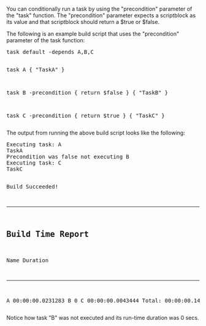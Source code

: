 <p>
You can conditionally run a task by using the "precondition" parameter of the "task" function.  The "precondition" parameter expects a scriptblock as its value and that scriptblock should return a $true or $false.

The following is an example build script that uses the "precondition" parameter of the task function:
</p>
<pre>
task default -depends A,B,C

task A {
  "TaskA"
}

task B -precondition { return $false } {
  "TaskB"
}

task C -precondition { return $true } {
  "TaskC"
}
</pre>
<p>
The output from running the above build script looks like the following:
</p>
<pre>
Executing task: A
TaskA
Precondition was false not executing B
Executing task: C
TaskC

Build Succeeded!

----------------------------------------------------------------------
Build Time Report
----------------------------------------------------------------------
Name   Duration
----   --------
A      00:00:00.0231283
B      0
C      00:00:00.0043444
Total: 00:00:00.1405840
</pre>
<p>
Notice how task "B" was not executed and its run-time duration was 0 secs.
</p>